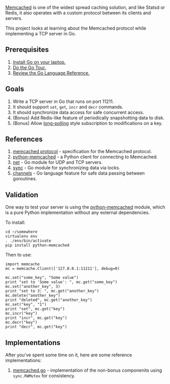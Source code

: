 [Memcached](http://memcached.org/) is one of the widest spread caching solution,
and like Statsd or Redis, it also operates with a custom protocol between its clients
and servers.

This project looks at learning about the Memcached protocol while implementing a TCP server
in Go.


## Prerequisites

1. [Install Go on your laptop. ](https://golang.org/dl/)
2. [Do the Go Tour.](https://tour.golang.org/welcome/1)
3. [Review the Go Language Reference.](https://golang.org/ref/spec)

## Goals

1. Write a TCP server in Go that runs on port 11211.
2. It should support `set`, `get`, `incr` and `decr` commands.
3. It should synchronize data access for safe concurrent access.
4. (Bonus) Add Redis-like feature of periodically snapshotting data to disk.
5.  (Bonus) Allow [long-polling](https://en.wikipedia.org/wiki/Push_technology#Long_polling) style
    subscription to modifications on a key.

## References

1. [memcached protocol](https://github.com/memcached/memcached/blob/master/doc/protocol.txt) - specification for the Memcached protocol.
2. [python-memcached](https://github.com/linsomniac/python-memcached) - a Python client for connecting to Memcached.
3. [net](https://golang.org/pkg/net/) - Go module for UDP and TCP servers.
4. [sync](https://golang.org/pkg/sync/) - Go module for synchronizing data via locks.
5. [channels](https://gobyexample.com/channels) - Go language feature for safe data passing between goroutines.

## Validation

One way to test your server is using the [python-memcached](https://github.com/linsomniac/python-memcached) module,
which is a pure Python implementation without any external dependencies.

To install:

```
cd ~/somewhere
virtualenv env
. ./env/bin/activate
pip install python-memcached
```

Then to use:

```
import memcache
mc = memcache.Client(['127.0.0.1:11211'], debug=0)

mc.set("some_key", "Some value")
print "set to 'Some value': ", mc.get("some_key")
mc.set("another_key", 3)
print "set to 3: ", mc.get("another_key")
mc.delete("another_key")
print "deleted", mc.get("another_key")
mc.set("key", "1")
print "set", mc.get("key")
mc.incr("key")
print "incr", mc.get("key")
mc.decr("key")
print "decr", mc.get("key")
```
## Implementations

After you've spent some time on it, here are some reference implementations:

1. [memcached.go](./memcached.go) - implementation of the non-bonus componenits using `sync.RWMutex` for consistency.

